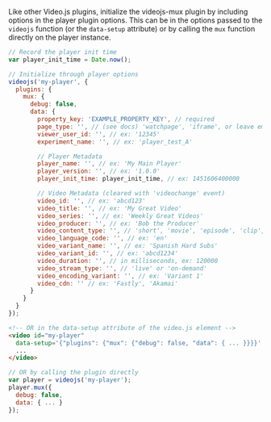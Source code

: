 Like other Video.js plugins, initialize the videojs-mux plugin by including options in the player plugin options. This can be in the options passed to the <code>videojs</code> function (or the <code>data-setup</code> attribute) or by calling the <code>mux</code> function directly on the player instance.


```javascript
// Record the player init time
var player_init_time = Date.now();

// Initialize through player options
videojs('my-player', {
  plugins: {
    mux: {
      debug: false,
      data: {
        property_key: 'EXAMPLE_PROPERTY_KEY', // required
        page_type: '', // (see docs) 'watchpage', 'iframe', or leave empty
        viewer_user_id: '', // ex: '12345'
        experiment_name: '', // ex: 'player_test_A'

        // Player Metadata
        player_name: '', // ex: 'My Main Player'
        player_version: '', // ex: '1.0.0'
        player_init_time: player_init_time, // ex: 1451606400000

        // Video Metadata (cleared with 'videochange' event)
        video_id: '', // ex: 'abcd123'
        video_title: '', // ex: 'My Great Video'
        video_series: '', // ex: 'Weekly Great Videos'
        video_producer: '', // ex: 'Bob the Producer'
        video_content_type: '', // 'short', 'movie', 'episode', 'clip', 'trailer', or 'event'
        video_language_code: '', // ex: 'en'
        video_variant_name: '', // ex: 'Spanish Hard Subs'
        video_variant_id: '', // ex: 'abcd1234'
        video_duration: '', // in milliseconds, ex: 120000
        video_stream_type: '', // 'live' or 'on-demand'
        video_encoding_variant: '', // ex: 'Variant 1'
        video_cdn: '' // ex: 'Fastly', 'Akamai'
      }
    }
  }
});
```

```html
<!-- OR in the data-setup attribute of the video.js element -->
<video id="my-player"
  data-setup='{"plugins": {"mux": {"debug": false, "data": { ... }}}}' >
  ...
</video>
```

```javascript
// OR by calling the plugin directly
var player = videojs('my-player');
player.mux({
  debug: false,
  data: { ... }
});
```
